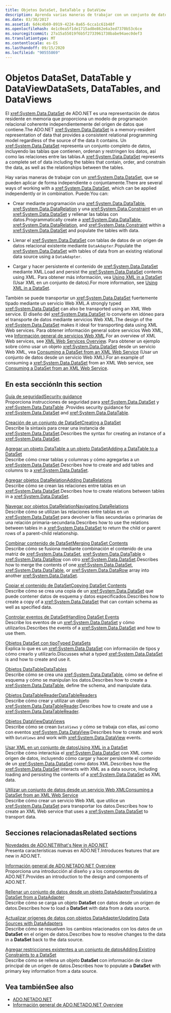 ```yaml
---
title: Objetos DataSet, DataTable y DataView
description: Aprenda varias maneras de trabajar con un conjunto de datos de ADO.NET, una representación residente en memoria de los datos que proporciona un modelo de programación relacional coherente.
ms.date: 03/30/2017
ms.assetid: 6d4c4b69-8919-4224-8a65-6cca1c61b48f
ms.openlocfilehash: 4e1c0ea5f1de1715ad8e862e6a3ed7370b53c6ce
ms.sourcegitcommit: 27a15a55019f6b5f2733961738babe94aec0def3
ms.translationtype: MT
ms.contentlocale: es-ES
ms.lasthandoff: 09/15/2020
ms.locfileid: "90555869"
---
```

# <a name="datasets-datatables-and-dataviews"></a><span data-ttu-id="2877f-103">Objetos DataSet, DataTable y DataView</span><span class="sxs-lookup"><span data-stu-id="2877f-103">DataSets, DataTables, and DataViews</span></span>

<span data-ttu-id="2877f-104">El <xref:System.Data.DataSet> de ADO.NET es una representación de datos residente en memoria que proporciona un modelo de programación relacional coherente independientemente del origen de datos que contiene.</span><span class="sxs-lookup"><span data-stu-id="2877f-104">The ADO.NET <xref:System.Data.DataSet> is a memory-resident representation of data that provides a consistent relational programming model regardless of the source of the data it contains.</span></span> <span data-ttu-id="2877f-105">Un <xref:System.Data.DataSet> representa un conjunto completo de datos, incluyendo las tablas que contienen, ordenan y restringen los datos, así como las relaciones entre las tablas.</span><span class="sxs-lookup"><span data-stu-id="2877f-105">A <xref:System.Data.DataSet> represents a complete set of data including the tables that contain, order, and constrain the data, as well as the relationships between the tables.</span></span>  
  
<span data-ttu-id="2877f-106">Hay varias maneras de trabajar con un <xref:System.Data.DataSet>, que se pueden aplicar de forma independiente o conjuntamente.</span><span class="sxs-lookup"><span data-stu-id="2877f-106">There are several ways of working with a <xref:System.Data.DataSet>, which can be applied independently or in combination.</span></span> <span data-ttu-id="2877f-107">Puede:</span><span class="sxs-lookup"><span data-stu-id="2877f-107">You can:</span></span>  
  
- <span data-ttu-id="2877f-108">Crear mediante programación una <xref:System.Data.DataTable>, <xref:System.Data.DataRelation> y una <xref:System.Data.Constraint> en un <xref:System.Data.DataSet> y rellenar las tablas con datos.</span><span class="sxs-lookup"><span data-stu-id="2877f-108">Programmatically create a <xref:System.Data.DataTable>, <xref:System.Data.DataRelation>, and <xref:System.Data.Constraint> within a <xref:System.Data.DataSet> and populate the tables with data.</span></span>  
  
- <span data-ttu-id="2877f-109">Llenar el <xref:System.Data.DataSet> con tablas de datos de un origen de datos relacional existente mediante `DataAdapter`.</span><span class="sxs-lookup"><span data-stu-id="2877f-109">Populate the <xref:System.Data.DataSet> with tables of data from an existing relational data source using a `DataAdapter`.</span></span>  
  
- <span data-ttu-id="2877f-110">Cargar y hacer persistente el contenido de <xref:System.Data.DataSet> mediante XML.</span><span class="sxs-lookup"><span data-stu-id="2877f-110">Load and persist the <xref:System.Data.DataSet> contents using XML.</span></span> <span data-ttu-id="2877f-111">Para obtener más información, vea [Using XML in a DataSet](using-xml-in-a-dataset.md) (Usar XML en un conjunto de datos).</span><span class="sxs-lookup"><span data-stu-id="2877f-111">For more information, see [Using XML in a DataSet](using-xml-in-a-dataset.md).</span></span>  
  
<span data-ttu-id="2877f-112">También se puede transportar un <xref:System.Data.DataSet> fuertemente tipado mediante un servicio Web XML.</span><span class="sxs-lookup"><span data-stu-id="2877f-112">A strongly typed <xref:System.Data.DataSet> can also be transported using an XML Web service.</span></span> <span data-ttu-id="2877f-113">El diseño del <xref:System.Data.DataSet> lo convierte en idóneo para el transporte de datos mediante servicios Web XML.</span><span class="sxs-lookup"><span data-stu-id="2877f-113">The design of the <xref:System.Data.DataSet> makes it ideal for transporting data using XML Web services.</span></span> <span data-ttu-id="2877f-114">Para obtener información general sobre servicios Web XML, vea [Información general de servicios Web XML](/previous-versions/dotnet/netframework-4.0/w9fdtx28(v=vs.100)).</span><span class="sxs-lookup"><span data-stu-id="2877f-114">For an overview of XML Web services, see [XML Web Services Overview](/previous-versions/dotnet/netframework-4.0/w9fdtx28(v=vs.100)).</span></span> <span data-ttu-id="2877f-115">Para obtener un ejemplo sobre cómo usar un objeto <xref:System.Data.DataSet> desde un servicio Web XML, vea [Consuming a DataSet from an XML Web Service](consuming-a-dataset-from-an-xml-web-service.md) (Usar un conjunto de datos desde un servicio Web XML).</span><span class="sxs-lookup"><span data-stu-id="2877f-115">For an example of consuming a <xref:System.Data.DataSet> from an XML Web service, see [Consuming a DataSet from an XML Web Service](consuming-a-dataset-from-an-xml-web-service.md).</span></span>  
  
## <a name="in-this-section"></a><span data-ttu-id="2877f-116">En esta sección</span><span class="sxs-lookup"><span data-stu-id="2877f-116">In this section</span></span>

 [<span data-ttu-id="2877f-117">Guía de seguridad</span><span class="sxs-lookup"><span data-stu-id="2877f-117">Security guidance</span></span>](security-guidance.md)  
 <span data-ttu-id="2877f-118">Proporciona instrucciones de seguridad para <xref:System.Data.DataSet> y <xref:System.Data.DataTable> .</span><span class="sxs-lookup"><span data-stu-id="2877f-118">Provides security guidance for <xref:System.Data.DataSet> and <xref:System.Data.DataTable>.</span></span>

 [<span data-ttu-id="2877f-119">Creación de un conjunto de DataSet</span><span class="sxs-lookup"><span data-stu-id="2877f-119">Creating a DataSet</span></span>](creating-a-dataset.md)  
 <span data-ttu-id="2877f-120">Describe la sintaxis para crear una instancia de <xref:System.Data.DataSet>.</span><span class="sxs-lookup"><span data-stu-id="2877f-120">Describes the syntax for creating an instance of a <xref:System.Data.DataSet>.</span></span>  
  
 [<span data-ttu-id="2877f-121">Agregar un objeto DataTable a un objeto DataSet</span><span class="sxs-lookup"><span data-stu-id="2877f-121">Adding a DataTable to a DataSet</span></span>](adding-a-datatable-to-a-dataset.md)  
 <span data-ttu-id="2877f-122">Describe cómo crear tablas y columnas y cómo agregarlas a un <xref:System.Data.DataSet>.</span><span class="sxs-lookup"><span data-stu-id="2877f-122">Describes how to create and add tables and columns to a <xref:System.Data.DataSet>.</span></span>  
  
 [<span data-ttu-id="2877f-123">Agregar objetos DataRelation</span><span class="sxs-lookup"><span data-stu-id="2877f-123">Adding DataRelations</span></span>](adding-datarelations.md)  
 <span data-ttu-id="2877f-124">Describe cómo se crean las relaciones entre tablas en un <xref:System.Data.DataSet>.</span><span class="sxs-lookup"><span data-stu-id="2877f-124">Describes how to create relations between tables in a <xref:System.Data.DataSet>.</span></span>  
  
 [<span data-ttu-id="2877f-125">Navegar por objetos DataRelation</span><span class="sxs-lookup"><span data-stu-id="2877f-125">Navigating DataRelations</span></span>](navigating-datarelations.md)  
 <span data-ttu-id="2877f-126">Describe cómo se utilizan las relaciones entre tablas en un <xref:System.Data.DataSet> para devolver la filas secundarias o primarias de una relación primaria-secundaria.</span><span class="sxs-lookup"><span data-stu-id="2877f-126">Describes how to use the relations between tables in a <xref:System.Data.DataSet> to return the child or parent rows of a parent-child relationship.</span></span>  
  
 [<span data-ttu-id="2877f-127">Combinar contenido de DataSet</span><span class="sxs-lookup"><span data-stu-id="2877f-127">Merging DataSet Contents</span></span>](merging-dataset-contents.md)  
 <span data-ttu-id="2877f-128">Describe cómo se fusiona mediante combinación el contenido de una matriz de <xref:System.Data.DataSet>, <xref:System.Data.DataTable> o <xref:System.Data.DataRow> con otro <xref:System.Data.DataSet>.</span><span class="sxs-lookup"><span data-stu-id="2877f-128">Describes how to merge the contents of one <xref:System.Data.DataSet>, <xref:System.Data.DataTable>, or <xref:System.Data.DataRow> array into another <xref:System.Data.DataSet>.</span></span>  
  
 [<span data-ttu-id="2877f-129">Copiar el contenido de DataSet</span><span class="sxs-lookup"><span data-stu-id="2877f-129">Copying DataSet Contents</span></span>](copying-dataset-contents.md)  
 <span data-ttu-id="2877f-130">Describe cómo se crea una copia de un <xref:System.Data.DataSet> que puede contener datos de esquema y datos especificados.</span><span class="sxs-lookup"><span data-stu-id="2877f-130">Describes how to create a copy of a <xref:System.Data.DataSet> that can contain schema as well as specified data.</span></span>  
  
 [<span data-ttu-id="2877f-131">Controlar eventos de DataSet</span><span class="sxs-lookup"><span data-stu-id="2877f-131">Handling DataSet Events</span></span>](handling-dataset-events.md)  
 <span data-ttu-id="2877f-132">Describe los eventos de un <xref:System.Data.DataSet> y cómo utilizarlos.</span><span class="sxs-lookup"><span data-stu-id="2877f-132">Describes the events of a <xref:System.Data.DataSet> and how to use them.</span></span>  
  
 [<span data-ttu-id="2877f-133">Objetos DataSet con tipo</span><span class="sxs-lookup"><span data-stu-id="2877f-133">Typed DataSets</span></span>](typed-datasets.md)  
 <span data-ttu-id="2877f-134">Explica lo que es un <xref:System.Data.DataSet> con información de tipos y cómo crearlo y utilizarlo.</span><span class="sxs-lookup"><span data-stu-id="2877f-134">Discusses what a typed <xref:System.Data.DataSet> is and how to create and use it.</span></span>  
  
 [<span data-ttu-id="2877f-135">Objetos DataTable</span><span class="sxs-lookup"><span data-stu-id="2877f-135">DataTables</span></span>](datatables.md)  
 <span data-ttu-id="2877f-136">Describe cómo se crea una <xref:System.Data.DataTable>, cómo se define el esquema y cómo se manipulan los datos.</span><span class="sxs-lookup"><span data-stu-id="2877f-136">Describes how to create a <xref:System.Data.DataTable>, define the schema, and manipulate data.</span></span>  
  
 [<span data-ttu-id="2877f-137">Objetos DataTableReader</span><span class="sxs-lookup"><span data-stu-id="2877f-137">DataTableReaders</span></span>](datatablereaders.md)  
 <span data-ttu-id="2877f-138">Describe cómo crear y utilizar un objeto <xref:System.Data.DataTableReader>.</span><span class="sxs-lookup"><span data-stu-id="2877f-138">Describes how to create and use a <xref:System.Data.DataTableReader>.</span></span>  
  
 [<span data-ttu-id="2877f-139">Objetos DataView</span><span class="sxs-lookup"><span data-stu-id="2877f-139">DataViews</span></span>](dataviews.md)  
 <span data-ttu-id="2877f-140">Describe cómo se crean `DataViews` y cómo se trabaja con ellas, así como con eventos <xref:System.Data.DataView>.</span><span class="sxs-lookup"><span data-stu-id="2877f-140">Describes how to create and work with `DataViews` and work with <xref:System.Data.DataView> events.</span></span>  
  
 [<span data-ttu-id="2877f-141">Usar XML en un conjunto de datos</span><span class="sxs-lookup"><span data-stu-id="2877f-141">Using XML in a DataSet</span></span>](using-xml-in-a-dataset.md)  
 <span data-ttu-id="2877f-142">Describe cómo interactúa el <xref:System.Data.DataSet> con XML como origen de datos, incluyendo cómo cargar y hacer persistente el contenido de un <xref:System.Data.DataSet> como datos XML.</span><span class="sxs-lookup"><span data-stu-id="2877f-142">Describes how the <xref:System.Data.DataSet> interacts with XML as a data source, including loading and persisting the contents of a <xref:System.Data.DataSet> as XML data.</span></span>  
  
 [<span data-ttu-id="2877f-143">Utilizar un conjunto de datos desde un servicio Web XML</span><span class="sxs-lookup"><span data-stu-id="2877f-143">Consuming a DataSet from an XML Web Service</span></span>](consuming-a-dataset-from-an-xml-web-service.md)  
 <span data-ttu-id="2877f-144">Describe cómo crear un servicio Web XML que utilice un <xref:System.Data.DataSet> para transportar los datos.</span><span class="sxs-lookup"><span data-stu-id="2877f-144">Describes how to create an XML Web service that uses a <xref:System.Data.DataSet> to transport data.</span></span>  
  
## <a name="related-sections"></a><span data-ttu-id="2877f-145">Secciones relacionadas</span><span class="sxs-lookup"><span data-stu-id="2877f-145">Related sections</span></span>

 [<span data-ttu-id="2877f-146">Novedades de ADO.NET</span><span class="sxs-lookup"><span data-stu-id="2877f-146">What's New in ADO.NET</span></span>](../whats-new.md)  
 <span data-ttu-id="2877f-147">Presenta características nuevas en ADO.NET.</span><span class="sxs-lookup"><span data-stu-id="2877f-147">Introduces features that are new in ADO.NET.</span></span>  
  
 [<span data-ttu-id="2877f-148">Información general de ADO.NET</span><span class="sxs-lookup"><span data-stu-id="2877f-148">ADO.NET Overview</span></span>](../ado-net-overview.md)  
 <span data-ttu-id="2877f-149">Proporciona una introducción al diseño y a los componentes de ADO.NET.</span><span class="sxs-lookup"><span data-stu-id="2877f-149">Provides an introduction to the design and components of ADO.NET.</span></span>  
  
 [<span data-ttu-id="2877f-150">Rellenar un conjunto de datos desde un objeto DataAdapter</span><span class="sxs-lookup"><span data-stu-id="2877f-150">Populating a DataSet from a DataAdapter</span></span>](../populating-a-dataset-from-a-dataadapter.md)  
 <span data-ttu-id="2877f-151">Describe cómo se carga un objeto **DataSet** con datos desde un origen de datos.</span><span class="sxs-lookup"><span data-stu-id="2877f-151">Describes how to load a **DataSet** with data from a data source.</span></span>  
  
 [<span data-ttu-id="2877f-152">Actualizar orígenes de datos con objetos DataAdapter</span><span class="sxs-lookup"><span data-stu-id="2877f-152">Updating Data Sources with DataAdapters</span></span>](../updating-data-sources-with-dataadapters.md)  
 <span data-ttu-id="2877f-153">Describe cómo se resuelven los cambios relacionados con los datos de un **DataSet** en el origen de datos.</span><span class="sxs-lookup"><span data-stu-id="2877f-153">Describes how to resolve changes to the data in a **DataSet** back to the data source.</span></span>  
  
 [<span data-ttu-id="2877f-154">Agregar restricciones existentes a un conjunto de datos</span><span class="sxs-lookup"><span data-stu-id="2877f-154">Adding Existing Constraints to a DataSet</span></span>](../adding-existing-constraints-to-a-dataset.md)  
 <span data-ttu-id="2877f-155">Describe cómo se rellena un objeto **DataSet** con información de clave principal de un origen de datos.</span><span class="sxs-lookup"><span data-stu-id="2877f-155">Describes how to populate a **DataSet** with primary key information from a data source.</span></span>  
  
## <a name="see-also"></a><span data-ttu-id="2877f-156">Vea también</span><span class="sxs-lookup"><span data-stu-id="2877f-156">See also</span></span>

- [<span data-ttu-id="2877f-157">ADO.NET</span><span class="sxs-lookup"><span data-stu-id="2877f-157">ADO.NET</span></span>](../index.md)
- [<span data-ttu-id="2877f-158">Información general de ADO.NET</span><span class="sxs-lookup"><span data-stu-id="2877f-158">ADO.NET Overview</span></span>](../ado-net-overview.md)
